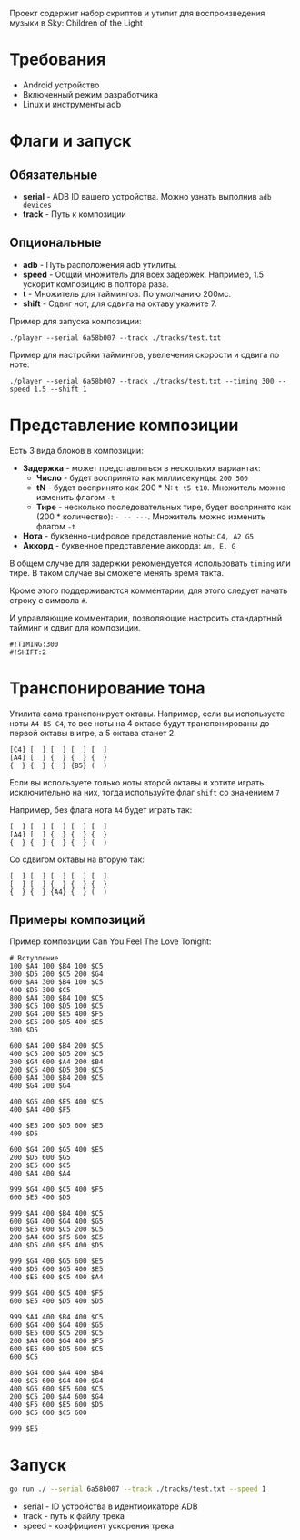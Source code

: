 Проект содержит набор скриптов и утилит для воспроизведения музыки в Sky: Children of the Light

# Требования

- Android устройство
- Включенный режим разработчика
- Linux и инструменты adb

# Флаги и запуск

## Обязательные
- **serial** - ADB ID вашего устройства.
    Можно узнать выполнив `adb devices`
- **track** - Путь к композиции

## Опциональные
- **adb** - Путь расположения adb утилиты.
- **speed** - Общий множитель для всех задержек.
    Например, 1.5 ускорит композицию в полтора раза.
- **t** - Множитель для таймингов. По умолчанию 200мс.
- **shift** - Сдвиг нот, для сдвига на октаву укажите 7.

Пример для запуска композиции:
```
./player --serial 6a58b007 --track ./tracks/test.txt
```

Пример для настройки таймингов, увелечения скорости и сдвига по ноте:
```
./player --serial 6a58b007 --track ./tracks/test.txt --timing 300 --speed 1.5 --shift 1
```

# Представление композиции

Есть 3 вида блоков в композиции:
- **Задержка** - может представляться в нескольких вариантах:
    - **Число** - будет воспринято как миллисекунды: `200 500`
    - **tN** - будет воспринято как 200 * N: `t t5 t10`.
        Множитель можно изменить флагом `-t`
    - **Тире** - несколько последовательных тире,
        будет воспринято как (200 * количество): `- -- ---`.
        Множитель можно изменить флагом `-t`
- **Нота** - буквенно-цифровое представление ноты: `C4, A2 G5`
- **Аккорд** - буквенное представление аккорда: `Am, E, G`

В общем случае для задержки рекомендуется использовать `timing`
или тире. В таком случае вы сможете менять время такта.

Кроме этого поддерживаются комментарии, для этого следует начать
строку с символа `#`.

И управляющие комментарии, позволяющие настроить стандартный
тайминг и сдвиг для композиции.

```
#!TIMING:300
#!SHIFT:2
```

# Транспонирование тона

Утилита сама транспонирует октавы.
Например, если вы используете ноты `A4 B5 C4`, то все ноты на 4 октаве
будут транспонированы до первой октавы в игре, а 5 октава станет 2.
```
[C4] [  ] [  ] [  ] [  ]
[A4] [  ] {  } {  } {  }
{  } {  } {  } {B5} (  )
```

Если вы используете только ноты второй октавы и хотите играть
исключительно на них, тогда используйте флаг `shift` со значением `7`

Например, без флага нота `A4` будет играть так:
```
[  ] [  ] [  ] [  ] [  ]
[A4] [  ] {  } {  } {  }
{  } {  } {  } {  } (  )
```
Со сдвигом октавы на вторую так:
```
[  ] [  ] [  ] [  ] [  ]
[  ] [  ] {  } {  } {  }
{  } {  } {A4} {  } (  )
```

## Примеры композиций

Пример композиции Can You Feel The Love Tonight:
```
# Вступление
100 $A4 100 $B4 100 $C5
300 $D5 200 $C5 200 $G4
600 $A4 300 $B4 100 $C5
400 $D5 300 $C5
800 $A4 300 $B4 100 $C5
300 $C5 100 $D5 100 $C5
200 $G4 200 $E5 400 $F5
200 $E5 200 $D5 400 $E5
300 $D5 

600 $A4 200 $B4 200 $C5
400 $C5 200 $D5 200 $C5
300 $G4 600 $A4 200 $B4
200 $C5 400 $D5 300 $C5
600 $A4 300 $B4 200 $C5
400 $G4 200 $G4

400 $G5 400 $E5 400 $C5
400 $A4 400 $F5

400 $E5 200 $D5 600 $E5
400 $D5

600 $G4 200 $G5 400 $E5
200 $D5 600 $G5
200 $E5 600 $C5
400 $A4 400 $A4

999 $G4 400 $C5 400 $F5
600 $E5 400 $D5

999 $A4 400 $B4 400 $C5
600 $G4 400 $G4 400 $G5
600 $E5 600 $C5 200 $C5
200 $A4 600 $F5 600 $E5
400 $D5 400 $E5 400 $D5

999 $G4 400 $G5 600 $E5
400 $D5 600 $G5 400 $E5
400 $E5 600 $C5 400 $A4

999 $G4 400 $C5 400 $F5
600 $E5 400 $D5 400 $D5

999 $A4 400 $B4 400 $C5
600 $G4 400 $G4 400 $G5
600 $E5 600 $C5 200 $C5
200 $A4 600 $G4 400 $F5
600 $E5 600 $D5 600 $C5
600 $C5

800 $G4 600 $A4 400 $B4
400 $C5 600 $G4 400 $G4
400 $G5 600 $E5 600 $C5
200 $C5 200 $A4 600 $G4
400 $F5 600 $E5 600 $D5
600 $C5 600 $C5 600 

999 $E5
```

# Запуск

```bash
go run ./ --serial 6a58b007 --track ./tracks/test.txt --speed 1
```

- serial - ID устройства в идентификаторе ADB
- track - путь к файлу трека
- speed - коэффициент ускорения трека 